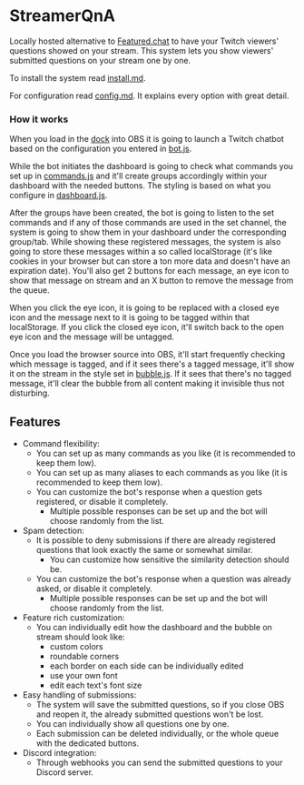 # StreamerQnA
Locally hosted alternative to [Featured.chat](https://featured.chat/) to have your Twitch viewers' questions showed on your stream.
This system lets you show viewers' submitted questions on your stream one by one.

To install the system read [install.md](/README/install.md).

For configuration read [config.md](/README/config.md). It explains every option with great detail.


### How it works
When you load in the [dock](/dashboard.html) into OBS it is going to launch a Twitch chatbot based on the configuration you entered in [bot.js](/config/bot.js).

While the bot initiates the dashboard is going to check what commands you set up in [commands.js](/config/commands.js) and it'll create groups accordingly within your dashboard with the needed buttons.
The styling is based on what you configure in [dashboard.js](/config/dashboard.js).

After the groups have been created, the bot is going to listen to the set commands and if any of those commands are used in the set channel, the system is going to show them in your dashboard under the corresponding group/tab.
While showing these registered messages, the system is also going to store these messages within a so called localStorage (it's like cookies in your browser but can store a ton more data and doesn't have an expiration date).
You'll also get 2 buttons for each message, an eye icon to show that message on stream and an X button to remove the message from the queue.

When you click the eye icon, it is going to be replaced with a closed eye icon and the message next to it is going to be tagged within that localStorage.
If you click the closed eye icon, it'll switch back to the open eye icon and the message will be untagged.

Once you load the browser source into OBS, it'll start frequently checking which message is tagged, and if it sees there's a tagged message, it'll show it on the stream in the style set in [bubble.js](/config/bubble.js).
If it sees that there's no tagged message, it'll clear the bubble from all content making it invisible thus not disturbing.


## Features
- Command flexibility:
  - You can set up as many commands as you like (it is recommended to keep them low).
  - You can set up as many aliases to each commands as you like (it is recommended to keep them low).
  - You can customize the bot's response when a question gets registered, or disable it completely.
    - Multiple possible responses can be set up and the bot will choose randomly from the list.
- Spam detection:
  - It is possible to deny submissions if there are already registered questions that look exactly the same or somewhat similar.
    - You can customize how sensitive the similarity detection should be.
  - You can customize the bot's response when a question was already asked, or disable it completely.
    - Multiple possible responses can be set up and the bot will choose randomly from the list.
- Feature rich customization:
  - You can individually edit how the dashboard and the bubble on stream should look like:
    - custom colors
    - roundable corners
    - each border on each side can be individually edited
    - use your own font
    - edit each text's font size
- Easy handling of submissions:
  - The system will save the submitted questions, so if you close OBS and reopen it, the already submitted questions won't be lost.
  - You can individually show all questions one by one.
  - Each submission can be deleted individually, or the whole queue with the dedicated buttons.
- Discord integration:
  - Through webhooks you can send the submitted questions to your Discord server.
